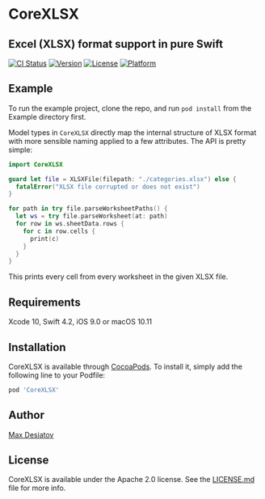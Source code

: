 # CoreXLSX

## Excel (XLSX) format support in pure Swift 

[![CI Status](https://img.shields.io/travis/MaxDesiatov/CoreXLSX.svg?style=flat)](https://travis-ci.org/MaxDesiatov/CoreXLSX)
[![Version](https://img.shields.io/cocoapods/v/CoreXLSX.svg?style=flat)](https://cocoapods.org/pods/CoreXLSX)
[![License](https://img.shields.io/cocoapods/l/CoreXLSX.svg?style=flat)](https://cocoapods.org/pods/CoreXLSX)
[![Platform](https://img.shields.io/cocoapods/p/CoreXLSX.svg?style=flat)](https://cocoapods.org/pods/CoreXLSX)

## Example

To run the example project, clone the repo, and run `pod install` from the Example directory first.

Model types in `CoreXLSX` directly map the internal structure of XLSX format with
more sensible naming applied to a few attributes. The API is pretty simple:

```swift
import CoreXLSX

guard let file = XLSXFile(filepath: "./categories.xlsx") else {
  fatalError("XLSX file corrupted or does not exist")
}

for path in try file.parseWorksheetPaths() {
  let ws = try file.parseWorksheet(at: path)
  for row in ws.sheetData.rows {
    for c in row.cells {
      print(c)
    }
  }
}
```

This prints every cell from every worksheet in the given XLSX file.

## Requirements

Xcode 10, Swift 4.2, iOS 9.0 or macOS 10.11

## Installation

CoreXLSX is available through [CocoaPods](https://cocoapods.org). To install
it, simply add the following line to your Podfile:

```ruby
pod 'CoreXLSX'
```

## Author

[Max Desiatov](https://desiatov.com)

## License

CoreXLSX is available under the Apache 2.0 license. See the [LICENSE.md](./LICENSE.md) file for more info.
